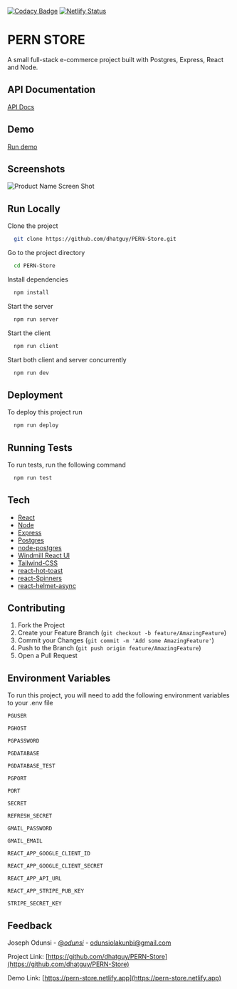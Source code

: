 [![Codacy Badge](https://api.codacy.com/project/badge/Grade/590f1314804d489eb8461fc4d294a363)](https://app.codacy.com/gh/dhatGuy/PERN-Store?utm_source=github.com&utm_medium=referral&utm_content=dhatGuy/PERN-Store&utm_campaign=Badge_Grade_Settings)
[![Netlify Status](https://api.netlify.com/api/v1/badges/af46234b-6fba-43f2-808f-e2bbe4b2adf1/deploy-status)](https://app.netlify.com/sites/pern-store/deploys)

# PERN STORE

A small full-stack e-commerce project built with Postgres, Express, React and Node.

<!-- ![Logo](https://dev-to-uploads.s3.amazonaws.com/uploads/articles/th5xamgrr6se0x5ro4g6.png) -->

## API Documentation

[API Docs](https://nameless-journey-88760.herokuapp.com/api/docs/)

## Demo

[Run demo](https://pern-store.netlify.app)

## Screenshots

![Product Name Screen Shot](https://user-images.githubusercontent.com/51405947/104136952-a3509100-5399-11eb-94a6-0f9b07fbf1a2.png)

## Run Locally

Clone the project

```bash
  git clone https://github.com/dhatguy/PERN-Store.git
```

Go to the project directory

```bash
  cd PERN-Store
```

Install dependencies

```bash
  npm install
```

Start the server

```bash
  npm run server
```

Start the client

```bash
  npm run client
```

Start both client and server concurrently

```bash
  npm run dev
```

## Deployment

To deploy this project run

```bash
  npm run deploy
```

## Running Tests

To run tests, run the following command

```bash
  npm run test
```

## Tech

- [React](https://reactjs.org/)
- [Node](https://nodejs.org/en/)
- [Express](http://expressjs.com/)
- [Postgres](https://www.postgresql.org/)
- [node-postgres](https://node-postgres.com/)
- [Windmill React UI](https://windmillui.com/react-ui)
- [Tailwind-CSS](https://tailwindcss.com/)
- [react-hot-toast](https://react-hot-toast.com/docs)
- [react-Spinners](https://www.npmjs.com/package/react-spinners)
- [react-helmet-async](https://www.npmjs.com/package/react-helmet-async)

## Contributing

1. Fork the Project
2. Create your Feature Branch (`git checkout -b feature/AmazingFeature`)
3. Commit your Changes (`git commit -m 'Add some AmazingFeature'`)
4. Push to the Branch (`git push origin feature/AmazingFeature`)
5. Open a Pull Request

## Environment Variables

To run this project, you will need to add the following environment variables to your .env file

`PGUSER`

`PGHOST`

`PGPASSWORD`

`PGDATABASE`

`PGDATABASE_TEST`

`PGPORT`

`PORT`

`SECRET`

`REFRESH_SECRET`

`GMAIL_PASSWORD`

`GMAIL_EMAIL`

`REACT_APP_GOOGLE_CLIENT_ID`

`REACT_APP_GOOGLE_CLIENT_SECRET`

`REACT_APP_API_URL`

`REACT_APP_STRIPE_PUB_KEY`

`STRIPE_SECRET_KEY`

## Feedback

Joseph Odunsi - [@_odunsi_](https://twitter.com/_odunsi_) - odunsiolakunbi@gmail.com

Project Link: [https://github.com/dhatguy/PERN-Store](https://github.com/dhatguy/PERN-Store)

Demo Link: [https://pern-store.netlify.app](https://pern-store.netlify.app)
